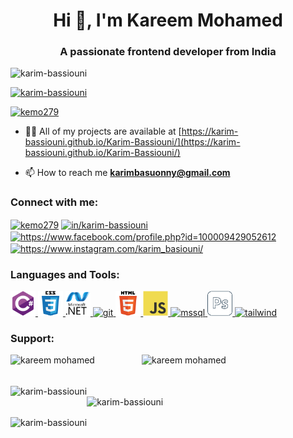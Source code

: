 <h1 align="center">Hi 👋, I'm Kareem Mohamed</h1>
<h3 align="center">A passionate frontend developer from India</h3>

<p align="left"> <img src="https://komarev.com/ghpvc/?username=karim-bassiouni&label=Profile%20views&color=0e75b6&style=flat" alt="karim-bassiouni" /> </p>

<p align="left"> <a href="https://github.com/ryo-ma/github-profile-trophy"><img src="https://github-profile-trophy.vercel.app/?username=karim-bassiouni" alt="karim-bassiouni" /></a> </p>

<p align="left"> <a href="https://twitter.com/kemo279" target="blank"><img src="https://img.shields.io/twitter/follow/kemo279?logo=twitter&style=for-the-badge" alt="kemo279" /></a> </p>

- 👨‍💻 All of my projects are available at [https://karim-bassiouni.github.io/Karim-Bassiouni/](https://karim-bassiouni.github.io/Karim-Bassiouni/)

- 📫 How to reach me **karimbasuonny@gmail.com**

<h3 align="left">Connect with me:</h3>
<p align="left">
<a href="https://twitter.com/kemo279" target="blank"><img align="center" src="https://raw.githubusercontent.com/rahuldkjain/github-profile-readme-generator/master/src/images/icons/Social/twitter.svg" alt="kemo279" height="30" width="40" /></a>
<a href="https://linkedin.com/in/in/karim-bassiouni" target="blank"><img align="center" src="https://raw.githubusercontent.com/rahuldkjain/github-profile-readme-generator/master/src/images/icons/Social/linked-in-alt.svg" alt="in/karim-bassiouni" height="30" width="40" /></a>
<a href="https://fb.com/https://www.facebook.com/profile.php?id=100009429052612" target="blank"><img align="center" src="https://raw.githubusercontent.com/rahuldkjain/github-profile-readme-generator/master/src/images/icons/Social/facebook.svg" alt="https://www.facebook.com/profile.php?id=100009429052612" height="30" width="40" /></a>
<a href="https://instagram.com/https://www.instagram.com/karim_basiouni/" target="blank"><img align="center" src="https://raw.githubusercontent.com/rahuldkjain/github-profile-readme-generator/master/src/images/icons/Social/instagram.svg" alt="https://www.instagram.com/karim_basiouni/" height="30" width="40" /></a>
</p>

<h3 align="left">Languages and Tools:</h3>
<p align="left"> <a href="https://www.w3schools.com/cs/" target="_blank" rel="noreferrer"> <img src="https://raw.githubusercontent.com/devicons/devicon/master/icons/csharp/csharp-original.svg" alt="csharp" width="40" height="40"/> </a> <a href="https://www.w3schools.com/css/" target="_blank" rel="noreferrer"> <img src="https://raw.githubusercontent.com/devicons/devicon/master/icons/css3/css3-original-wordmark.svg" alt="css3" width="40" height="40"/> </a> <a href="https://dotnet.microsoft.com/" target="_blank" rel="noreferrer"> <img src="https://raw.githubusercontent.com/devicons/devicon/master/icons/dot-net/dot-net-original-wordmark.svg" alt="dotnet" width="40" height="40"/> </a> <a href="https://git-scm.com/" target="_blank" rel="noreferrer"> <img src="https://www.vectorlogo.zone/logos/git-scm/git-scm-icon.svg" alt="git" width="40" height="40"/> </a> <a href="https://www.w3.org/html/" target="_blank" rel="noreferrer"> <img src="https://raw.githubusercontent.com/devicons/devicon/master/icons/html5/html5-original-wordmark.svg" alt="html5" width="40" height="40"/> </a> <a href="https://developer.mozilla.org/en-US/docs/Web/JavaScript" target="_blank" rel="noreferrer"> <img src="https://raw.githubusercontent.com/devicons/devicon/master/icons/javascript/javascript-original.svg" alt="javascript" width="40" height="40"/> </a> <a href="https://www.microsoft.com/en-us/sql-server" target="_blank" rel="noreferrer"> <img src="https://www.svgrepo.com/show/303229/microsoft-sql-server-logo.svg" alt="mssql" width="40" height="40"/> </a> <a href="https://www.photoshop.com/en" target="_blank" rel="noreferrer"> <img src="https://raw.githubusercontent.com/devicons/devicon/master/icons/photoshop/photoshop-line.svg" alt="photoshop" width="40" height="40"/> </a> <a href="https://tailwindcss.com/" target="_blank" rel="noreferrer"> <img src="https://www.vectorlogo.zone/logos/tailwindcss/tailwindcss-icon.svg" alt="tailwind" width="40" height="40"/> </a> </p>

<h3 align="left">Support:</h3>
<p><a href="https://www.buymeacoffee.com/kareem mohamed"> <img align="left" src="https://cdn.buymeacoffee.com/buttons/v2/default-yellow.png" height="50" width="210" alt="kareem mohamed" /></a><a href="https://ko-fi.com/kareem mohamed"> <img align="left" src="https://cdn.ko-fi.com/cdn/kofi3.png?v=3" height="50" width="210" alt="kareem mohamed" /></a></p><br><br>

<p><img align="left" src="https://github-readme-stats.vercel.app/api/top-langs?username=karim-bassiouni&show_icons=true&locale=en&layout=compact" alt="karim-bassiouni" /></p>

<p>&nbsp;<img align="center" src="https://github-readme-stats.vercel.app/api?username=karim-bassiouni&show_icons=true&locale=en" alt="karim-bassiouni" /></p>

<p><img align="center" src="https://github-readme-streak-stats.herokuapp.com/?user=karim-bassiouni&" alt="karim-bassiouni" /></p>

